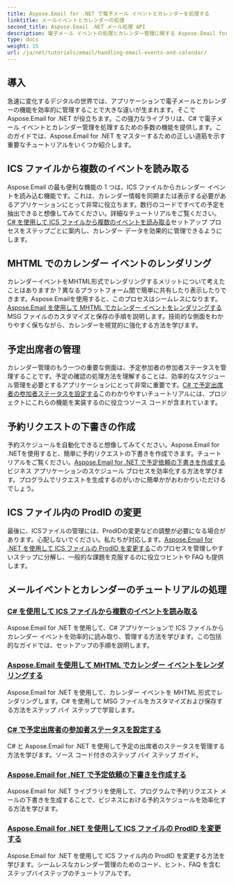 ```yaml
---
title: Aspose.Email for .NET で電子メール イベントとカレンダーを処理する
linktitle: メールイベントとカレンダーの処理
second_title: Aspose.Email .NET メール処理 API
description: 電子メール イベントの処理とカレンダー管理に関する Aspose.Email for .NET チュートリアルをご覧ください。C# アプリケーションを効率的に強化するテクニックを学びます。
type: docs
weight: 15
url: /ja/net/tutorials/email/handling-email-events-and-calendar/
---
```

## 導入

急速に変化するデジタルの世界では、アプリケーションで電子メールとカレンダーの機能を効率的に管理することで大きな違いが生まれます。そこで Aspose.Email for .NET が役立ちます。この強力なライブラリは、C# で電子メール イベントとカレンダー管理を処理するための多数の機能を提供します。このガイドでは、Aspose.Email for .NET をマスターするための正しい道筋を示す重要なチュートリアルをいくつか紹介します。

## ICS ファイルから複数のイベントを読み取る

Aspose.Email の最も便利な機能の 1 つは、ICS ファイルからカレンダー イベントを読み込む機能です。これは、カレンダー情報を同期または表示する必要があるアプリケーションにとって非常に役立ちます。数行のコードですべての予定を抽出できると想像してみてください。詳細なチュートリアルをご覧ください。[C# を使用して ICS ファイルから複数のイベントを読み取る](./read-multiple-events-from-ics-files-with-csharp/)セットアップ プロセスをステップごとに案内し、カレンダー データを効果的に管理できるようにします。 

## MHTML でのカレンダー イベントのレンダリング 

カレンダーイベントをMHTML形式でレンダリングするメリットについて考えたことはありますか？異なるプラットフォーム間で簡単に共有したり表示したりできます。Aspose.Emailを使用すると、このプロセスはシームレスになります。[Aspose.Email を使用して MHTML でカレンダー イベントをレンダリングする](./render-calendar-events-in-mhtml/)MSG ファイルのカスタマイズと保存の手順を説明します。技術的な側面をわかりやすく保ちながら、カレンダーを視覚的に強化する方法を学びます。

## 予定出席者の管理

カレンダー管理のもう一つの重要な側面は、予定参加者の参加者ステータスを管理することです。予定の確認の処理方法を理解することは、効率的なスケジュール管理を必要とするアプリケーションにとって非常に重要です。[C# で予定出席者の参加者ステータスを設定する](./setting-participant-status-for-appointment-attendees/)このわかりやすいチュートリアルには、プロジェクトにこれらの機能を実装するのに役立つソース コードが含まれています。

## 予約リクエストの下書きの作成 

予約スケジュールを自動化できると想像してみてください。Aspose.Email for .NETを使用すると、簡単に予約リクエストの下書きを作成できます。チュートリアルをご覧ください。[Aspose.Email for .NET で予定依頼の下書きを作成する](./creating-draft-appointment-request/)ビジネス アプリケーションのスケジュール プロセスを効率化する方法を学びます。プログラムでリクエストを生成するのがいかに簡単かがおわかりいただけるでしょう。

## ICS ファイル内の ProdID の変更 

最後に、ICSファイルの管理には、ProdIDの変更などの調整が必要になる場合があります。心配しないでください。私たちが対応します。[Aspose.Email for .NET を使用して ICS ファイルの ProdID を変更する](./modify-prodid-in-ics-files/)このプロセスを管理しやすいステップに分解し、一般的な課題を克服するのに役立つヒントや FAQ も提供します。

## メールイベントとカレンダーのチュートリアルの処理
### [C# を使用して ICS ファイルから複数のイベントを読み取る](./read-multiple-events-from-ics-files-with-csharp/)
Aspose.Email for .NET を使用して、C# アプリケーションで ICS ファイルからカレンダー イベントを効率的に読み取り、管理する方法を学びます。この包括的なガイドでは、セットアップの手順を説明します。
### [Aspose.Email を使用して MHTML でカレンダー イベントをレンダリングする](./render-calendar-events-in-mhtml/)
Aspose.Email for .NET を使用して、カレンダー イベントを MHTML 形式でレンダリングします。C# を使用して MSG ファイルをカスタマイズおよび保存する方法をステップ バイ ステップで学習します。
### [C# で予定出席者の参加者ステータスを設定する](./setting-participant-status-for-appointment-attendees/)
C# と Aspose.Email for .NET を使用して予定の出席者のステータスを管理する方法を学びます。ソース コード付きのステップ バイ ステップ ガイド。
### [Aspose.Email for .NET で予定依頼の下書きを作成する](./creating-draft-appointment-request/)
Aspose.Email for .NET ライブラリを使用して、プログラムで予約リクエスト メールの下書きを生成することで、ビジネスにおける予約スケジュールを効率化する方法を学びます。
### [Aspose.Email for .NET を使用して ICS ファイルの ProdID を変更する](./modify-prodid-in-ics-files/)
Aspose.Email for .NET を使用して ICS ファイル内の ProdID を変更する方法を学びます。シームレスなカレンダー管理のためのコード、ヒント、FAQ を含むステップバイステップのチュートリアルです。